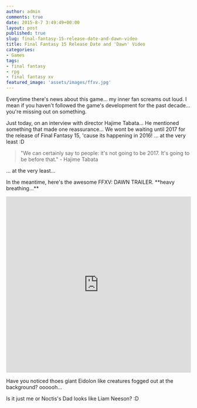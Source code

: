 ```yaml
---
author: admin
comments: true
date: 2015-8-7 3:49:49+00:00
layout: post
published: true
slug: final-fantasy-15-release-date-and-dawn-video
title: Final Fantasy 15 Release Date and 'Dawn' Video
categories:
- Games
tags:
- final fantasy
- rpg
- final fantasy xv
featured_image: 'assets/images/ffxv.jpg'
---
```



Everytime there's news about this game... my inner fan screams out loud. I mean if you haven't followed the game's development for the past decade... you're missing out on something.

Just today, on an interview with director Hajime Tabata... He mentioned something that made one reassurance... We wont be waiting until 2017 for the release of Final Fantasy 15, 'cause its happening in 2016! ... at the very least :D

> "We can certainly say to people: it's not going to be 2017. It's going to be before that." - Hajime Tabata

... at the very least...

In the meantime, here's the awesome FFXV: DAWN TRAILER. \*\*heavy breathing...\*\*

<iframe width="100%" height="480" src="https://www.youtube.com/embed/FXMJTGna_xA" frameborder="0" allowfullscreen></iframe>

Have you noticed thoes giant Eidolon like creatures fogged out at the background? oooooh...

Is it just me or Noctis's Dad looks like Liam Neeson? :D 